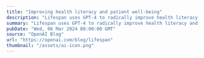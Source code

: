 ```yaml
---
title: "Improving health literacy and patient well-being"
description: "Lifespan uses GPT-4 to radically improve health literacy and patient outcomes."
summary: "Lifespan uses GPT-4 to radically improve health literacy and patient outcomes."
pubDate: "Wed, 06 Mar 2024 08:00:00 GMT"
source: "OpenAI Blog"
url: "https://openai.com/blog/lifespan"
thumbnail: "/assets/ai-icon.png"
---
```


